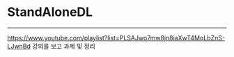 # StandAloneDL
---
  https://www.youtube.com/playlist?list=PLSAJwo7mw8jn8iaXwT4MqLbZnS-LJwnBd
  강의를 보고 과제 및 정리
